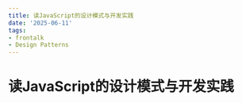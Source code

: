```yaml
---
title: 读JavaScript的设计模式与开发实践
date: '2025-06-11'
tags:
- frontalk
- Design Patterns
---
```


# 读JavaScript的设计模式与开发实践


















































































































































































































































































































































































